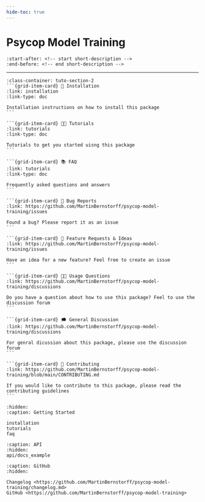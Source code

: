 ```yaml
---
hide-toc: true
---
```


# Psycop Model Training


```{include} ../README.md
:start-after: <!-- start short-description -->
:end-before: <!-- end short-description -->
```

---

````{grid} 1 1 2 2
:class-container: tuto-section-2
```{grid-item-card} 🔧 Installation
:link: installation
:link-type: doc

Installation instructions on how to install this package
```

```{grid-item-card} 👩‍💻 Tutorials
:link: tutorials
:link-type: doc

Tutorials to get you started uisng this package
```

```{grid-item-card} 📚 FAQ
:link: tutorials
:link-type: doc

Frequently asked questions and answers
```

```{grid-item-card} 🚨 Bug Reports
:link: https://github.com/MartinBernstorff/psycop-model-training/issues

Found a bug? Please report it as an issue
```

```{grid-item-card} 🎁 Feature Requests & Ideas
:link: https://github.com/MartinBernstorff/psycop-model-training/issues

Have an idea for a new feature? Feel free to create an issue 
```

```{grid-item-card} 👩‍💻 Usage Questions
:link: https://github.com/MartinBernstorff/psycop-model-training/discussions

Do you have a question about how to use this package? Feel to use the discussion forum
```

```{grid-item-card} 🗯 General Discussion
:link: https://github.com/MartinBernstorff/psycop-model-training/discussions

For genral dicussion about this package, please use the discussion forum
```

```{grid-item-card} 📝 Contributing
:link: https://github.com/MartinBernstorff/psycop-model-training/blob/main/CONTRIBUTING.md

If you would like to contribute to this package, please read the contributing guidelines
```
````


```{toctree}
:hidden:
:caption: Getting Started

installation
tutorials
faq
```

```{toctree}
:caption: API
:hidden:
api/docs_example
```

```{toctree}
:caption: GitHub
:hidden:

Changelog <https://github.com/MartinBernstorff/psycop-model-training/changelog.md>
GitHub <https://github.com/MartinBernstorff/psycop-model-training>
```
